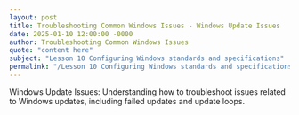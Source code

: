 ```yaml
---
layout: post
title: Troubleshooting Common Windows Issues - Windows Update Issues
date: 2025-01-10 12:00:00 -0000
author: Troubleshooting Common Windows Issues
quote: "content here"
subject: "Lesson 10 Configuring Windows standards and specifications"
permalink: "/Lesson 10 Configuring Windows standards and specifications/Troubleshooting Common Windows Issues/Troubleshooting Common Windows Issues - Windows Update Issues"
---
```


Windows Update Issues: Understanding how to troubleshoot issues related to Windows updates, including failed updates and update loops.
